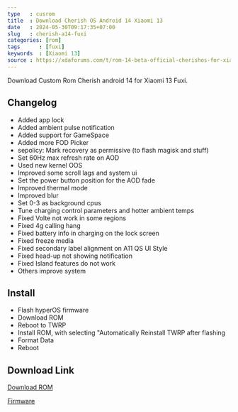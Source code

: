 ```yaml
---
type   : cusrom
title  : Download Cherish OS Android 14 Xiaomi 13
date   : 2024-05-30T09:17:35+07:00
slug   : cherish-a14-fuxi
categories: [rom]
tags      : [fuxi]
keywords  : [Xiaomi 13]
source : https://xdaforums.com/t/rom-14-beta-official-cherishos-for-xiaomi-13-fuxi.4666683/
---
```


Download Custom Rom Cherish android 14 for Xiaomi 13 Fuxi.


## Changelog
- Added app lock
- Added ambient pulse notification
- Added support for GameSpace
- Added more FOD Picker
- sepolicy: Mark recovery as permissive (to flash magisk and stuff)
- Set 60Hz max refresh rate on AOD
- Used new kernel OOS
- Improved some scroll lags and system ui
- Set the power button position for the AOD fade
- Improved thermal mode
- Improved blur
- Set 0-3 as background cpus
- Tune charging control parameters and hotter ambient temps
- Fixed Volte not work in some regions
- Fixed 4g calling hang
- Fixed battery info in charging on the lock screen
- Fixed freeze media
- Fixed secondary label alignment on A11 QS UI Style
- Fixed head-up not showing notification
- Fixed Island features do not work
- Others improve system

## Install 
- Flash hyperOS firmware
- Download ROM
- Reboot to TWRP
- Install ROM, with selecting "Automatically Reinstall TWRP after flashing
- Format Data
- Reboot


## Download Link
[Download ROM](https://sourceforge.net/projects/cherish-os/files/device/xiaomi13/)

[Firmware](https://xiaomifirmwareupdater.com/firmware/fuxi/stable)


